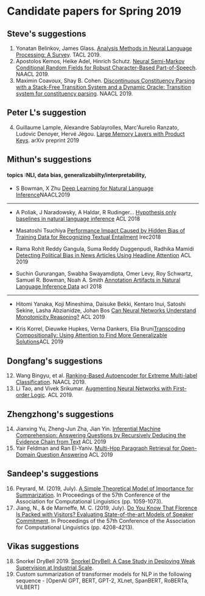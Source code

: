 # Candidate papers for Spring 2019

## Steve's suggestions
1. Yonatan Belinkov, James Glass. [Analysis Methods in Neural Language Processing: A Survey](https://www.aclweb.org/anthology/Q19-1004). TACL 2019.
2. Apostolos Kemos, Heike Adel, Hinrich Schutz. [Neural Semi-Markov Conditional Random Fields for Robust Character-Based Part-of-Speech](https://www.aclweb.org/anthology/N19-1280). NAACL 2019.
3. Maximin Coavoux, Shay B. Cohen. [Discontinuous Constituency Parsing with a Stack-Free Transition System and a Dynamic Oracle: Transition system for constituency parsing](https://www.aclweb.org/anthology/N19-1018). NAACL 2019.

## Peter L's suggestion
4. Guillaume Lample, Alexandre Sablayrolles, Marc'Aurelio Ranzato, Ludovic Denoyer, Hervé Jégou. [Large Memory Layers with Product Keys](https://arxiv.org/abs/1907.05242). arXiv preprint 2019

## Mithun's suggestions

#### topics :NLI, data bias, generalizabiilty/interpretability, 

- S Bowman, X Zhu [Deep Learning for Natural Language Inference](https://www.aclweb.org/anthology/N19-5002)NAACL2019
---
- A Poliak, J Naradowsky, A Haldar, R Rudinger…  [Hypothesis only baselines in natural language inference](https://arxiv.org/abs/1805.01042) ACL 2018

- Masatoshi Tsuchiya [Performance Impact Caused by Hidden Bias of Training Data for Recognizing Textual Entailment](https://arxiv.org/pdf/1804.08117.pdf) lrec2018

- Rama Rohit Reddy Gangula, Suma Reddy Duggenpudi, Radhika Mamidi [Detecting Political Bias in News Articles Using Headline Attention](https://www.aclweb.org/anthology/W19-4809) ACL 2019

- Suchin Gururangan, Swabha Swayamdipta, Omer Levy, Roy Schwartz, Samuel R. Bowman, Noah A. Smith [Annotation Artifacts in Natural Language Inference Data](https://arxiv.org/pdf/1803.02324.pdf) acl 2018
---
- Hitomi Yanaka, Koji Mineshima, Daisuke Bekki, Kentaro Inui, Satoshi Sekine, Lasha Abzianidze, Johan Bos [Can Neural Networks Understand Monotonicity Reasoning?](https://www.aclweb.org/anthology/W19-4804) ACL 2019

- Kris Korrel, Dieuwke Hupkes, Verna Dankers, Elia Bruni[Transcoding Compositionally: Using Attention to Find More Generalizable Solutions](https://www.aclweb.org/anthology/W19-4801)ACL 2019


## Dongfang's suggestions
12. Wang Bingyu, et al. [Ranking-Based Autoencoder for Extreme Multi-label Classification](https://www.aclweb.org/anthology/N19-1289). NAACL 2019.
13. Li Tao, and Vivek Srikumar. [Augmenting Neural Networks with First-order Logic](https://www.aclweb.org/anthology/P19-1028). ACL 2019.

## Zhengzhong's suggestions
14. Jianxing Yu, Zheng-Jun Zha, Jian Yin. [Inferential Machine Comprehension: Answering Questions by Recursively Deducing the Evidence Chain from Text](https://www.aclweb.org/anthology/P19-1217) ACL 2019
15. Yair Feldman and Ran El-Yaniv. [Multi-Hop Paragraph Retrieval for Open-Domain Question Answering](https://www.aclweb.org/anthology/P19-1222) ACL 2019

## Sandeep's suggestions
16. Peyrard, M. (2019, July). [A Simple Theoretical Model of Importance for Summarization](https://www.aclweb.org/anthology/P19-1101). In Proceedings of the 57th Conference of the Association for Computational Linguistics (pp. 1059-1073).
17. Jiang, N., & de Marneffe, M. C. (2019, July). [Do You Know That Florence Is Packed with Visitors? Evaluating State-of-the-art Models of Speaker Commitment](https://www.aclweb.org/anthology/P19-1412). In Proceedings of the 57th Conference of the Association for Computational Linguistics (pp. 4208-4213).

## Vikas suggestions
18. Snorkel DryBell 2019. [Snorkel DryBell: A Case Study in Deploying Weak Supervision at Industrial Scale](http://delivery.acm.org/10.1145/3320000/3314036/p362-bach.pdf?ip=150.135.165.8&id=3314036&acc=OA&key=B63ACEF81C6334F5%2E987DD96F1BA4C7DE%2E4D4702B0C3E38B35%2E5945DC2EABF3343C&__acm__=1567192846_4d3124855ee1b476d1f6c766bbd3f3e5).
19. Custom summarization of transformer models for NLP in the following sequence - [OpenAI GPT, BERT, GPT-2, XLnet, SpanBERT, RoBERTa, ViLBERT]





